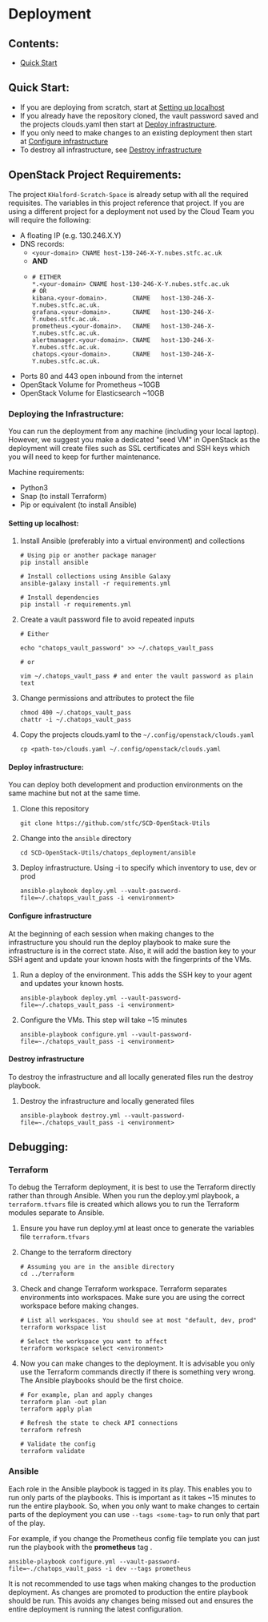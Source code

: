 # Deployment

## Contents:

- [Quick Start](#quick-start)

## Quick Start:

- If you are deploying from scratch, start at [Setting up localhost](#setting-up-localhost)
- If you already have the repository cloned, the vault password saved and the projects clouds.yaml then start
  at [Deploy infrastructure](#deploy-infrastructure).
- If you only need to make changes to an existing deployment then start
  at [Configure infrastructure](#configure-infrastructure)
- To destroy all infrastructure, see [Destroy infrastructure](#destroy-infrastructure)

## OpenStack Project Requirements:

The project `KHalford-Scratch-Space` is already setup with all the required requisites. The variables in this project 
reference that project. If you are using a different project for a deployment not used by the Cloud Team you will 
require the following:

- A floating IP (e.g. 130.246.X.Y)
- DNS records:
  - `<your-domain> CNAME host-130-246-X-Y.nubes.stfc.ac.uk`
  - **AND**
  - ```
    # EITHER
    *.<your-domain> CNAME host-130-246-X-Y.nubes.stfc.ac.uk
    # OR
    kibana.<your-domain>.       CNAME   host-130-246-X-Y.nubes.stfc.ac.uk.
    grafana.<your-domain>.      CNAME   host-130-246-X-Y.nubes.stfc.ac.uk.
    prometheus.<your-domain>.   CNAME   host-130-246-X-Y.nubes.stfc.ac.uk.
    alertmanager.<your-domain>. CNAME   host-130-246-X-Y.nubes.stfc.ac.uk.
    chatops.<your-domain>.      CNAME   host-130-246-X-Y.nubes.stfc.ac.uk.
    ```
- Ports 80 and 443 open inbound from the internet
- OpenStack Volume for Prometheus ~10GB
- OpenStack Volume for Elasticsearch ~10GB

### Deploying the Infrastructure:

You can run the deployment from any machine (including your local laptop).
However, we suggest you make a dedicated "seed VM" in OpenStack as the
deployment will create files such as SSL certificates and SSH keys which you
will need to keep for further maintenance.

Machine requirements:

- Python3
- Snap (to install Terraform)
- Pip or equivalent (to install Ansible)

#### Setting up localhost:

1. Install Ansible (preferably into a virtual environment) and collections
   ```shell
   # Using pip or another package manager
   pip install ansible
   
   # Install collections using Ansible Galaxy
   ansible-galaxy install -r requirements.yml  

   # Install dependencies
   pip install -r requirements.yml
   ```

2. Create a vault password file to avoid repeated inputs
   ```shell
   # Either
   
   echo "chatops_vault_password" >> ~/.chatops_vault_pass
   
   # or
   
   vim ~/.chatops_vault_pass # and enter the vault password as plain text
   ```

3. Change permissions and attributes to protect the file
   ```shell
   chmod 400 ~/.chatops_vault_pass
   chattr -i ~/.chatops_vault_pass
   ```
   
4. Copy the projects clouds.yaml to the `~/.config/openstack/clouds.yaml`
   ```shell
   cp <path-to>/clouds.yaml ~/.config/openstack/clouds.yaml
   ```

#### Deploy infrastructure:

You can deploy both development and production environments on the same machine but not at the same time.

1. Clone this repository
   ```shell
   git clone https://github.com/stfc/SCD-OpenStack-Utils
   ```

2. Change into the `ansible` directory
   ```shell
   cd SCD-OpenStack-Utils/chatops_deployment/ansible
   ```

3. Deploy infrastructure. Using -i to specify which inventory to use, dev or prod
   ```shell
   ansible-playbook deploy.yml --vault-password-file=~/.chatops_vault_pass -i <environment>
   ```

#### Configure infrastructure

At the beginning of each session when making changes to the infrastructure
you should run the deploy playbook to make sure the infrastructure is in the correct state.
Also, it will add the bastion key to your SSH agent and update your known hosts with the fingerprints of the VMs.

1. Run a deploy of the environment. This adds the SSH key to your agent and updates your known hosts.
   ```shell
   ansible-playbook deploy.yml --vault-password-file=~/.chatops_vault_pass -i <environment>
   ```

2. Configure the VMs. This step will take ~15 minutes
   ```shell
   ansible-playbook configure.yml --vault-password-file=~./chatops_vault_pass -i <environment>
   ```

#### Destroy infrastructure

To destroy the infrastructure and all locally generated files run the destroy playbook.

1. Destroy the infrastructure and locally generated files
   ```shell
   ansible-playbook destroy.yml --vault-password-file=~./chatops_vault_pass -i <environment>
   ```

## Debugging:

### Terraform

To debug the Terraform deployment, it is best to use the Terraform directly rather than through Ansible.
When you run the deploy.yml playbook, a `terraform.tfvars` file is created which allows you to run the Terraform modules
separate to Ansible.

1. Ensure you have run deploy.yml at least once to generate the variables file `terraform.tfvars`

2. Change to the terraform directory
   ```shell
   # Assuming you are in the ansible directory
   cd ../terraform
   ```

3. Check and change Terraform workspace. Terraform separates environments into workspaces. Make sure you are using the
   correct workspace before making changes.
   ```shell
   # List all workspaces. You should see at most "default, dev, prod"
   terraform workspace list
   
   # Select the workspace you want to affect
   terraform workspace select <environment>
   ```

4. Now you can make changes to the deployment. It is advisable you only use the Terraform commands directly if there is
   something very wrong. The Ansible playbooks should be the first choice.
   ```shell
   # For example, plan and apply changes
   terraform plan -out plan
   terraform apply plan
   
   # Refresh the state to check API connections
   terraform refresh
   
   # Validate the config
   terraform validate
   ```
   
### Ansible

Each role in the Ansible playbook is tagged in its play. This enables you to run only parts of the playbooks. This is 
important as it takes ~15 minutes to run the entire playbook. So, when you only want to make changes to certain parts 
of the deployment you can use `--tags <some-tag>` to run only that part of the play.

For example, if you change the Prometheus config file template you can just run the playbook with the **prometheus** tag
.
```shell
ansible-playbook configure.yml --vault-password-file=~./chatops_vault_pass -i dev --tags prometheus
```

It is not recommended to use tags when making changes to the production deployment. As changes are promoted to 
production the entire playbook should be run. This avoids any changes being missed out and ensures the entire deployment
is running the latest configuration.
